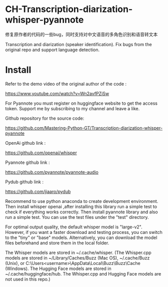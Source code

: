 # CH-Transcription-diarization-whisper-pyannote
修复原作者的代码的一些bug，同时支持对中文语音的多角色识别和语音转文本<p>
Transcription and diarization (speaker identification). Fix bugs from the original repo and support language detection.

# Install

Refer to the demo video of the original author of the code :<p>
https://www.youtube.com/watch?v=Wn2avfPZiSw

For Pyannote you must register on huggingface website to get the access token.
Support me by subscribing to my channel and leave a like.

Github repository for the source code:<p>
https://github.com/Mastering-Python-GT/Transcription-diarization-whisper-pyannote

OpenAi github link :<p>
https://github.com/openai/whisper

Pyannote github link :<p>
https://github.com/pyannote/pyannote-audio

Pydub github link :<p>
https://github.com/jiaaro/pydub

Recommend to use python anaconda to create development environment.
Then install whisper openai ,after installing this library run a simple test to check if everything works correctly.
Then install pyannote library and also run a simple test.
You can use the test files under the "test" directory.

For optimal output quality, the default whisper model is "large-v2". However, if you want a faster download and testing process, you can switch to the "tiny" or "base" models. Alternatively, you can download the model files beforehand and store them in the local folder.<p>
The Whisper models are stored in ~/.cache/whisper. (The Whisper.cpp models are stored in ~/Library/Caches/Buzz (Mac OS), ~/.cache/Buzz (Unix), or C:\Users\<username>\AppData\Local\Buzz\Buzz\Cache (Windows). The Hugging Face models are stored in ~/.cache/huggingface/hub. The Whisper.cpp and Hugging Face models are not used in this repo.)

